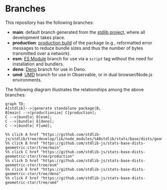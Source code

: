 <!--

@license Apache-2.0

Copyright (c) 2022 The Stdlib Authors.

Licensed under the Apache License, Version 2.0 (the "License");
you may not use this file except in compliance with the License.
You may obtain a copy of the License at

    http://www.apache.org/licenses/LICENSE-2.0

Unless required by applicable law or agreed to in writing, software
distributed under the License is distributed on an "AS IS" BASIS,
WITHOUT WARRANTIES OR CONDITIONS OF ANY KIND, either express or implied.
See the License for the specific language governing permissions and
limitations under the License.

-->

# Branches

This repository has the following branches:

-   **main**: default branch generated from the [stdlib project][stdlib-url], where all development takes place.
-   **production**: [production build][production-url] of the package (e.g., reformatted error messages to reduce bundle sizes and thus the number of bytes transmitted over a network).
-   **esm**: [ES Module][esm-url] branch for use via a `script` tag without the need for installation and bundlers.
-   **deno**: [Deno][deno-url] branch for use in Deno.
-   **umd**: [UMD][umd-url] branch for use in Observable, or in dual browser/Node.js environments.

The following diagram illustrates the relationships among the above branches:

```mermaid
graph TD;
A[stdlib]-->|generate standalone package|B;
B[main] -->|productionize| C[production];
C -->|bundle| D[esm];
C -->|bundle| E[deno];
C -->|bundle| F[umd];

%% click A href "https://github.com/stdlib-js/stdlib/tree/develop/lib/node_modules/%40stdlib/stats/base/dists/geometric/ctor"
%% click B href "https://github.com/stdlib-js/stats-base-dists-geometric-ctor/tree/main"
%% click C href "https://github.com/stdlib-js/stats-base-dists-geometric-ctor/tree/production"
%% click D href "https://github.com/stdlib-js/stats-base-dists-geometric-ctor/tree/esm"
%% click E href "https://github.com/stdlib-js/stats-base-dists-geometric-ctor/tree/deno"
%% click F href "https://github.com/stdlib-js/stats-base-dists-geometric-ctor/tree/umd"
```

[stdlib-url]: https://github.com/stdlib-js/stdlib/tree/develop/lib/node_modules/%40stdlib/stats/base/dists/geometric/ctor
[production-url]: https://github.com/stdlib-js/stats-base-dists-geometric-ctor/tree/production
[deno-url]: https://github.com/stdlib-js/stats-base-dists-geometric-ctor/tree/deno
[umd-url]: https://github.com/stdlib-js/stats-base-dists-geometric-ctor/tree/umd
[esm-url]: https://github.com/stdlib-js/stats-base-dists-geometric-ctor/tree/esm